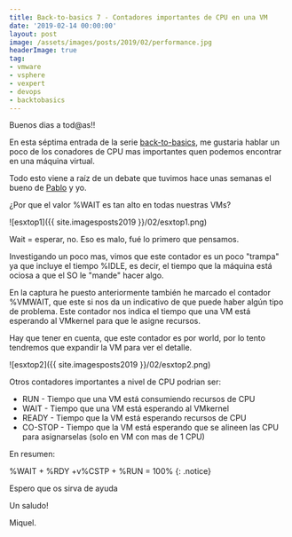 ```yaml
---
title: Back-to-basics 7 - Contadores importantes de CPU en una VM
date: '2019-02-14 00:00:00'
layout: post
image: /assets/images/posts/2019/02/performance.jpg
headerImage: true
tag:
- vmware
- vsphere
- vexpert
- devops
- backtobasics
---
```


Buenos dias a tod@as!!

En esta séptima entrada de la serie [back-to-basics](https://miquelmariano.github.io/tags/#backtobasics), me gustaria hablar un poco de los conadores de CPU mas importantes quen podemos encontrar en una máquina virtual.

Todo esto viene a raíz de un debate que tuvimos hace unas semanas el bueno de [Pablo](https://twitter.com/eclat2k) y yo.

¿Por que el valor %WAIT es tan alto en todas nuestras VMs?

![esxtop1]({{ site.imagesposts2019 }}/02/esxtop1.png)

Wait = esperar, no. Eso es malo, fué lo primero que pensamos. 

Investigando un poco mas, vimos que este contador es un poco "trampa" ya que incluye el tiempo %IDLE, es decir, el tiempo que la máquina está ociosa a que el SO le "mande" hacer algo.

En la captura he puesto anteriormente también he marcado el contador %VMWAIT, que este si nos da un indicativo de que puede haber algún tipo de problema. Este contador nos indica el tiempo que una VM está esperando al VMkernel para que le asigne recursos.

Hay que tener en cuenta, que este contador es por world, por lo tento tendremos que expandir la VM para ver el detalle.

![esxtop2]({{ site.imagesposts2019 }}/02/esxtop2.png)

Otros contadores importantes a nivel de CPU podrian ser:

* RUN - Tiempo que una VM está consumiendo recursos de CPU
* WAIT - Tiempo que una VM está esperando al VMkernel
* READY - Tiempo que la VM está esperando recursos de CPU
* CO-STOP - Tiempo que la VM está esperando que se alineen las CPU para asignarselas (solo en VM con mas de 1 CPU)

En resumen:

%WAIT + %RDY +v%CSTP + %RUN = 100%
{: .notice}

Espero que os sirva de ayuda

Un saludo!

Miquel.


